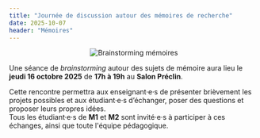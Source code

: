 ```yaml
---
title: "Journée de discussion autour des mémoires de recherche"
date: 2025-10-07
header: "Mémoires"
---
```


<center>
<img src="actualites/brainstorming.jpg" class="img w-50" alt="Brainstorming mémoires">
</center>

Une séance de *brainstorming* autour des sujets de mémoire aura lieu le **jeudi 16 octobre 2025** de **17h à 19h** au **Salon Préclin**.  

Cette rencontre permettra aux enseignant·e·s de présenter brièvement les projets possibles et aux étudiant·e·s d’échanger, poser des questions et proposer leurs propres idées.  
Tous les étudiant·e·s de **M1** et **M2** sont invité·e·s à participer à ces échanges, ainsi que toute l'équipe pédagogique.